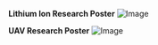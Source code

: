 **Lithium Ion Research Poster**
![Image](https://github.com/user-attachments/assets/21f630b4-4662-4507-b2e1-6441b374fe26)

**UAV Research Poster**
![Image](https://github.com/user-attachments/assets/3044bcdc-fbd2-4692-98ef-41470f401be6)
